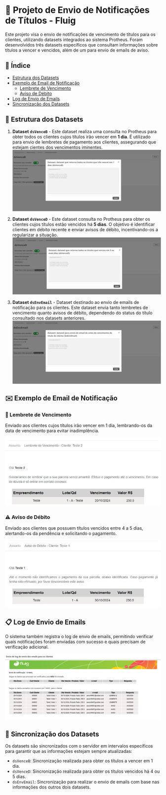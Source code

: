 ﻿# 📧 Projeto de Envio de Notificações de Títulos - Fluig

Este projeto visa o envio de notificações de vencimento de títulos para os clientes, utilizando datasets integrados ao sistema Protheus. Foram desenvolvidos três datasets específicos que consultam informações sobre títulos a vencer e vencidos, além de um para envio de emails de aviso.

## 📑 Índice
- [Estrutura dos Datasets](#-estrutura-dos-datasets)
- [Exemplo de Email de Notificação](#️-exemplo-de-email-de-notificação)
  - [Lembrete de Vencimento](#-lembrete-de-vencimento)
  - [Aviso de Débito](#️-aviso-de-débito)
- [Log de Envio de Emails](#-log-de-envio-de-emails)
- [Sincronização dos Datasets](#-sincronização-dos-datasets)

## 📂 Estrutura dos Datasets

1. **Dataset `dsVenceB`** - Este dataset realiza uma consulta no Protheus para obter todos os clientes cujos títulos irão vencer em **1 dia**. É utilizado para envio de lembretes de pagamento aos clientes, assegurando que estejam cientes dos vencimentos iminentes.
   ![dsVenceB](./images/dsVenceB.jpeg)

2. **Dataset `dsVenceD`** - Este dataset consulta no Protheus para obter os clientes cujos títulos estão vencidos há **5 dias**. O objetivo é identificar clientes em débito recente e enviar avisos de débito, incentivando-os a regularizar a situação.
   ![dsVenceD](./images/dsVenceD.jpeg)

3. **Dataset `dsEnvEmail`** - Dataset destinado ao envio de emails de notificação para os clientes. Este dataset envia tanto lembretes de vencimento quanto avisos de débito, dependendo do status do título consultado nos datasets anteriores.
   ![dsEnvEmail](./images/dsEnvEmail.jpeg)

## ✉️ Exemplo de Email de Notificação

### 🔔 Lembrete de Vencimento
Enviado aos clientes cujos títulos irão vencer em 1 dia, lembrando-os da data de vencimento para evitar inadimplência.

![Lembrete de Vencimento](./images/email_lembrete.jpeg)

### ⚠️ Aviso de Débito
Enviado aos clientes que possuem títulos vencidos entre 4 a 5 dias, alertando-os da pendência e solicitando o pagamento.

![Aviso de Débito](./images/email_aviso.jpeg)

## 📋 Log de Envio de Emails

O sistema também registra o log de envio de emails, permitindo verificar quais notificações foram enviadas com sucesso e quais precisam de verificação adicional.

![Log de Envio de Emails](./images/log_envio_emails.jpeg)

## 🔄 Sincronização dos Datasets

Os datasets são sincronizados com o servidor em intervalos específicos para garantir que as informações estejam sempre atualizadas:

- `dsVenceB`: Sincronização realizada para obter os títulos a vencer em 1 dia.
- `dsVenceD`: Sincronização realizada para obter os títulos vencidos há 4 ou 5 dias.
- `dsEnvEmail`: Sincronização para realizar o envio de emails com base nas informações dos outros dois datasets.

